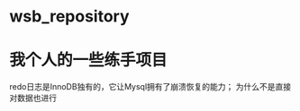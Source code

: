 # wsb_repository
我个人的一些练手项目
===========================================================
redo日志是InnoDB独有的，它让Mysql拥有了崩溃恢复的能力；
为什么不是直接对数据也进行


















